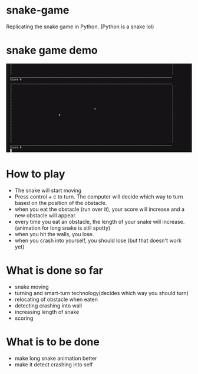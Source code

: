 # snake-game
Replicating the snake game in Python. (Python is a snake lol)
# snake game demo
![](snake_game_demo.gif)
# How to play
- The snake will start moving
- Press control + c to turn. The computer will decide which way to turn based on the position of the obstacle.
- when you eat the obstacle (run over it), your score will increase and a new obstacle will appear.
- every time you eat an obstacle, the length of your snake will increase. (animation for long snake is still spotty)
- when you hit the walls, you lose.
- when you crash into yourself, you should lose (but that doesn't work yet)
# What is done so far
- snake moving
- turning and smart-turn technology(decides which way you should turn)
- relocating of obstacle when eaten
- detecting crashing into wall
- increasing length of snake
- scoring
# What is to be done
- make long snake animation better
- make it detect crashing into self

